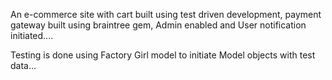 An e-commerce site with cart built using test driven development, payment gateway built using braintree gem, Admin enabled and User notification initiated....

Testing is done using Factory Girl model to initiate Model objects with test data...
